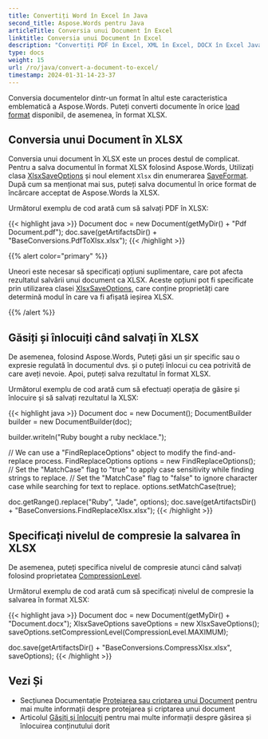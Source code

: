 ```yaml
---
title: Convertiți Word în Excel în Java
second_title: Aspose.Words pentru Java
articleTitle: Conversia unui Document în Excel
linktitle: Conversia unui Document în Excel
description: "Convertiți PDF în Excel, XML în Excel, DOCX în Excel Java. Salvați un document în diferite formate în XLSX Folosind Java."
type: docs
weight: 15
url: /ro/java/convert-a-document-to-excel/
timestamp: 2024-01-31-14-23-37
---
```


Conversia documentelor dintr-un format în altul este caracteristica emblematică a Aspose.Words. Puteți converti documente în orice [load format](https://reference.aspose.com/words/java/com.aspose.words/loadformat/) disponibil, de asemenea, în format XLSX.

## Conversia unui Document în XLSX

Conversia unui document în XLSX este un proces destul de complicat. Pentru a salva documentul în format XLSX folosind Aspose.Words, Utilizați clasa [XlsxSaveOptions](https://reference.aspose.com/words/java/com.aspose.words/xlsxsaveoptions/) și noul element `Xlsx` din enumerarea [SaveFormat](https://reference.aspose.com/words/java/com.aspose.words/saveformat/). După cum sa menționat mai sus, puteți salva documentul în orice format de încărcare acceptat de Aspose.Words la XLSX.

Următorul exemplu de cod arată cum să salvați PDF în XLSX:

{{< highlight java >}}
Document doc = new Document(getMyDir() + "Pdf Document.pdf");
doc.save(getArtifactsDir() + "BaseConversions.PdfToXlsx.xlsx");
{{< /highlight >}}

{{% alert color="primary" %}}

Uneori este necesar să specificați opțiuni suplimentare, care pot afecta rezultatul salvării unui document ca XLSX. Aceste opțiuni pot fi specificate prin utilizarea clasei [XlsxSaveOptions](https://reference.aspose.com/words/java/com.aspose.words/xlsxsaveoptions/), care conține proprietăți care determină modul în care va fi afișată ieșirea XLSX.

{{% /alert %}}

## Găsiți și înlocuiți când salvați în XLSX

De asemenea, folosind Aspose.Words, Puteți găsi un șir specific sau o expresie regulată în documentul dvs. și o puteți înlocui cu cea potrivită de care aveți nevoie. Apoi, puteți salva rezultatul în format XLSX.

Următorul exemplu de cod arată cum să efectuați operația de găsire și înlocuire și să salvați rezultatul la XLSX:

{{< highlight java >}}
Document doc = new Document();
DocumentBuilder builder = new DocumentBuilder(doc);

builder.writeln("Ruby bought a ruby necklace.");

// We can use a "FindReplaceOptions" object to modify the find-and-replace process.
FindReplaceOptions options = new FindReplaceOptions();
// Set the "MatchCase" flag to "true" to apply case sensitivity while finding strings to replace.
// Set the "MatchCase" flag to "false" to ignore character case while searching for text to replace.
options.setMatchCase(true);

doc.getRange().replace("Ruby", "Jade", options);
doc.save(getArtifactsDir() + "BaseConversions.FindReplaceXlsx.xlsx");
{{< /highlight >}}

## Specificați nivelul de compresie la salvarea în XLSX

De asemenea, puteți specifica nivelul de compresie atunci când salvați folosind proprietatea [CompressionLevel](https://reference.aspose.com/words/java/com.aspose.words/compressionlevel/).

Următorul exemplu de cod arată cum să specificați nivelul de compresie la salvarea în format XLSX:

{{< highlight java >}}
Document doc = new Document(getMyDir() + "Document.docx");
XlsxSaveOptions saveOptions = new XlsxSaveOptions();
saveOptions.setCompressionLevel(CompressionLevel.MAXIMUM);

doc.save(getArtifactsDir() + "BaseConversions.CompressXlsx.xlsx", saveOptions);
{{< /highlight >}}

## Vezi Și

- Secțiunea Documentație [Protejarea sau criptarea unui Document](/words/java/protect-or-encrypt-a-document/) pentru mai multe informații despre protejarea și criptarea unui document
- Articolul [Găsiți și înlocuiți](/words/java/find-and-replace/) pentru mai multe informații despre găsirea și înlocuirea conținutului dorit
